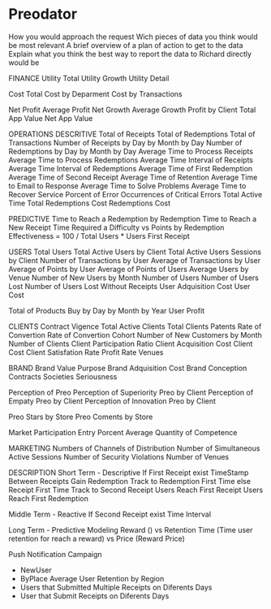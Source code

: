 # Preodator

How you would approach the request
Wich pieces of data you think would be most relevant
A brief overview of a plan of action to get to the data
Explain what you think the best way to report the data to Richard directly would be

FINANCE
  Utility Total
  Utility Growth
  Utility Detail

  Cost Total
  Cost by Deparment
  Cost by Transactions

  Net Profit
  Average Profit
  Net Growth
  Average Growth
  Profit by Client
  Total App Value
  Net App Value

OPERATIONS
  DESCRITIVE
    Total of Receipts
    Total of Redemptions
    Total of Transactions
    Number of Receipts by Day by Month by Day
    Number of Redemptions by Day by Month by Day
    Average Time to Process Receipts
    Average Time to Process Redemptions
    Average Time Interval of Receipts
    Average Time Interval of Redemptions
    Average Time of First Redemption
    Average Time of Second Receipt
    Average Time of Retention
    Average Time to Email to Response
    Average Time to Solve Problems
    Average Time to Recover Service
    Porcent of Error
    Occurrences of Critical Errors
    Total Active Time
    Total Redemptions Cost
    Redemptions Cost

  PREDICTIVE
    Time to Reach a Redemption by Redemption
    Time to Reach a New Receipt
    Time Required a Difficulty vs Points by Redemption
    Effectiveness = 100 / Total Users * Users First Receipt

USERS
  Total Users
  Total Active Users by Client
  Total Active Users Sessions by Client
  Number of Transactions by User
  Average of Transactions by User
  Average of Points by User
  Average of Points of Users
  Average Users by Venue
  Number of New Users by Month
  Number of Users
  Number of Users Lost
  Number of Users Lost Without Receipts
  User Adquisition Cost
  User Cost

  Total of Products Buy by Day by Month by Year
  User Profit

CLIENTS
  Contract Vigence
  Total Active Clients
  Total Clients
  Patents
  Rate of Convertion
  Rate of Convertion Cohort
  Number of New Customers by Month
  Number of Clients
  Client Participation Ratio
  Client Acquisition Cost
  Client Cost
  Client Satisfation Rate
  Profit Rate
  Venues

BRAND
  Brand Value Purpose
  Brand Adquisition Cost
  Brand Conception
  Contracts
  Societies
  Seriousness

  Perception of Preo
  Perception of Superiority Preo by Client
  Perception of Empaty Preo by Client
  Perception of Innovation Preo by Client

  Preo Stars by Store
  Preo Coments by Store

  Market Participation
  Entry Porcent Average
  Quantity of Competence

MARKETING
  Numbers of Channels of Distribution
  Number of Simultaneous Active Sessions
  Number of Security Violations
  Number of Venues

DESCRIPTION
  Short Term - Descriptive
  If First Receipt exist
    TimeStamp Between Receipts
    Gain Redemption
    Track to Redemption First Time
  else
    Receipt First Time
    Track to Second Receipt
  Users Reach First Receipt
  Users Reach First Redemption


  Middle Term - Reactive
  If Second Receipt exist
    Time Interval

  Long Term - Predictive Modeling
    Reward () vs
    Retention Time (Time user retention for reach a reward) vs Price (Reward Price)


Push Notification Campaign
  - NewUser
  - ByPlace
Average User Retention by Region
  - Users that Submitted Multiple Receipts on Diferents Days
  - User that Submit Receipts on Diferents Days
